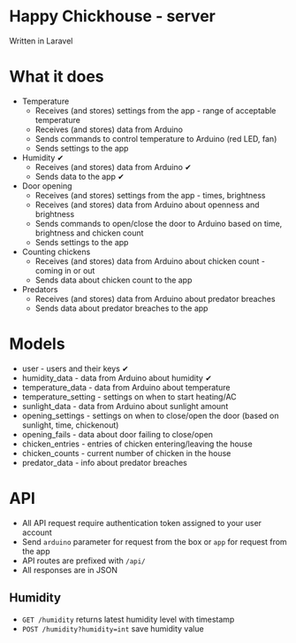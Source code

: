 # Happy Chickhouse - server
Written in Laravel

# What it does
- Temperature
    - Receives (and stores) settings from the app - range of acceptable temperature
    - Receives (and stores) data from Arduino
    - Sends commands to control temperature to Arduino (red LED, fan)
    - Sends settings to the app
- Humidity ‎✔
    - Receives (and stores) data from Arduino ‎✔
    - Sends data to the app ‎✔
- Door opening
    - Receives (and stores) settings from the app - times, brightness
    - Receives (and stores) data from Arduino about openness and brightness
    - Sends commands to open/close the door to Arduino based on time, brightness and chicken count
    - Sends settings to the app
- Counting chickens
    - Receives (and stores) data from Arduino about chicken count - coming in or out
    - Sends data about chicken count to the app
- Predators
    - Receives (and stores) data from Arduino about predator breaches
    - Sends data about predator breaches to the app
    
# Models
- user - users and their keys ‎✔
- humidity_data - data from Arduino about humidity‎ ✔
- temperature_data - data from Arduino about temperature
- temperature_setting - settings on when to start heating/AC
- sunlight_data - data from Arduino about sunlight amount
- opening_settings - settings on when to close/open the door (based on sunlight, time, chickenout)
- opening_fails - data about door failing to close/open
- chicken_entries - entries of chicken entering/leaving the house
- chicken_counts - current number of chicken in the house
- predator_data - info about predator breaches

# API
- All API request require authentication token assigned to your user account
- Send `arduino` parameter for request from the box or `app` for request from the app
- API routes are prefixed with `/api/`
- All responses are in JSON

## Humidity
- `GET /humidity` returns latest humidity level with timestamp
- `POST /humidity?humidity=int` save humidity value 